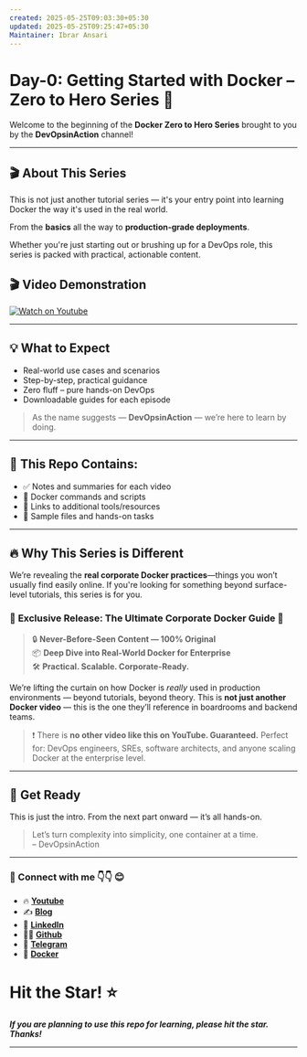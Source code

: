 ```yaml
---
created: 2025-05-25T09:03:30+05:30
updated: 2025-05-25T09:25:47+05:30
Maintainer: Ibrar Ansari
---
```

# Day-0: Getting Started with Docker – Zero to Hero Series 🐳

Welcome to the beginning of the **Docker Zero to Hero Series** brought to you by the **DevOpsinAction** channel!

---

## 🎬 About This Series

This is not just another tutorial series — it's your entry point into learning Docker the way it's used in the real world.

From the **basics** all the way to **production-grade deployments**.

Whether you're just starting out or brushing up for a DevOps role, this series is packed with practical, actionable content.


## 🎬 Video Demonstration
[![Watch on Youtube](https://i.ytimg.com/vi/C33i_oADHIU/maxresdefault.jpg)](https://youtu.be/C33i_oADHIU)

---

## 💡 What to Expect

- Real-world use cases and scenarios
- Step-by-step, practical guidance
- Zero fluff – pure hands-on DevOps
- Downloadable guides for each episode

> As the name suggests — **DevOpsinAction** — we’re here to learn by doing.

---

## 📁 This Repo Contains:

- ✅ Notes and summaries for each video
- 📄 Docker commands and scripts
- 🔗 Links to additional tools/resources
- 🧪 Sample files and hands-on tasks

---

## 🔥 Why This Series is Different

We’re revealing the **real corporate Docker practices**—things you won’t usually find easily online. If you're looking for something beyond surface-level tutorials, this series is for you.


### 🚨 **Exclusive Release: The Ultimate Corporate Docker Guide** 🚨

> 🔒 **Never-Before-Seen Content — 100% Original**  
> 📦 **Deep Dive into Real-World Docker for Enterprise**  
> 🛠️ **Practical. Scalable. Corporate-Ready.**


We’re lifting the curtain on how Docker is *really* used in production environments — beyond tutorials, beyond theory.
This is **not just another Docker video** — this is the one they’ll reference in boardrooms and backend teams.


> ❗ There is **no other video like this on YouTube. Guaranteed.**
> Perfect for: DevOps engineers, SREs, software architects, and anyone scaling Docker at the enterprise level.

---

## 🚀 Get Ready

This is just the intro. From the next part onward — it’s all hands-on.

> Let’s turn complexity into simplicity, one container at a time.  
> – DevOpsinAction

---

### 💼 Connect with me 👇👇 😊

- 🔥 [**Youtube**](https://www.youtube.com/@DevOpsinAction?sub_confirmation=1)
- ✍ [**Blog**](https://ibraransari.blogspot.com/)
- 💼 [**LinkedIn**](https://www.linkedin.com/in/ansariibrar/)
- 👨‍💻 [**Github**](https://github.com/meibraransari?tab=repositories)
- 💬 [**Telegram**](https://t.me/DevOpsinActionTelegram)
- 🐳 [**Docker**](https://hub.docker.com/u/ibraransaridocker)

# Hit the Star! ⭐
***If you are planning to use this repo for learning, please hit the star. Thanks!***
****


